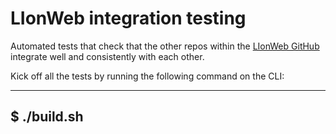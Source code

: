 # LIonWeb integration testing

Automated tests that check that the other repos within the [LIonWeb GitHub](https://github.com/LIonWeb-org) integrate well and consistently with each other.

Kick off all the tests by running the following command on the CLI:

---
$ ./build.sh
---

